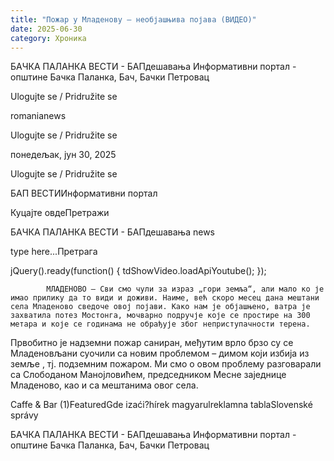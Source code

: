 ```yaml
---
title: "Пожар у Младенову – необјашњива појава (ВИДЕО)"
date: 2025-06-30
category: Хроника
---
```


БАЧКА ПАЛАНКА ВЕСТИ - БАПдешавања Информативни портал - општине Бачка Паланка, Бач, Бачки Петровац

Ulogujte se / Pridružite se

romanianews

Ulogujte se / Pridružite se

понедељак, јун 30, 2025

Ulogujte se / Pridružite se

БАП ВЕСТИИнформативни портал

Куцајте овдеПретражи

БАЧКА ПАЛАНКА ВЕСТИ - БАПдешавања news

type here...Претрага

jQuery().ready(function() {
                            tdShowVideo.loadApiYoutube(); 
                        });
                        
                    
            МЛАДЕНОВО – Сви смо чули за израз „гори земља“, али мало ко је имао прилику да то види и доживи. Наиме, већ скоро месец дана мештани села Младеново сведоче овој појави. Како нам је објашњено, ватра је захватила потез Мостонга, мочварно подручје које се простире на 300 метара и које се годинама не обрађује због неприступачности терена. 

Првобитно је надземни пожар саниран, међутим врло брзо су се Младеновљани суочили са новим проблемом – димом који избија из земље , тј. подземним пожаром. Ми смо о овом проблему разговарали са Слободаном Манојловићем, председником Месне заједнице Младеново, као и са мештанима овог села.

Caffe & Bar (1)FeaturedGde izaći?hírek magyarulreklamna tablaSlovenské správy

БАЧКА ПАЛАНКА ВЕСТИ - БАПдешавања Информативни портал - општине Бачка Паланка, Бач, Бачки Петровац
